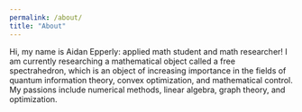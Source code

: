 ```yaml
---
permalink: /about/
title: "About"
---
```


Hi, my name is Aidan Epperly: applied math student and math researcher! I am currently researching a mathematical object called a free spectrahedron, which is an object of increasing importance in the fields of quantum information theory, convex optimization, and mathematical control. My passions include numerical methods, linear algebra, graph theory, and optimization.
